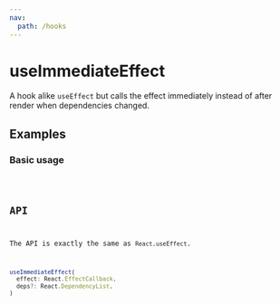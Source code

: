```yaml
---
nav:
  path: /hooks
---
```


# useImmediateEffect

A hook alike `useEffect` but calls the effect immediately instead of after render when dependencies changed.

## Examples

### Basic usage

<code src="./demo/demo1.tsx" />

## API

The API is exactly the same as `React.useEffect`.

```typescript
useImmediateEffect(
  effect: React.EffectCallback,
  deps?: React.DependencyList,
)
```
